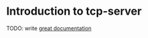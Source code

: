 # Introduction to tcp-server

TODO: write [great documentation](http://jacobian.org/writing/what-to-write/)
